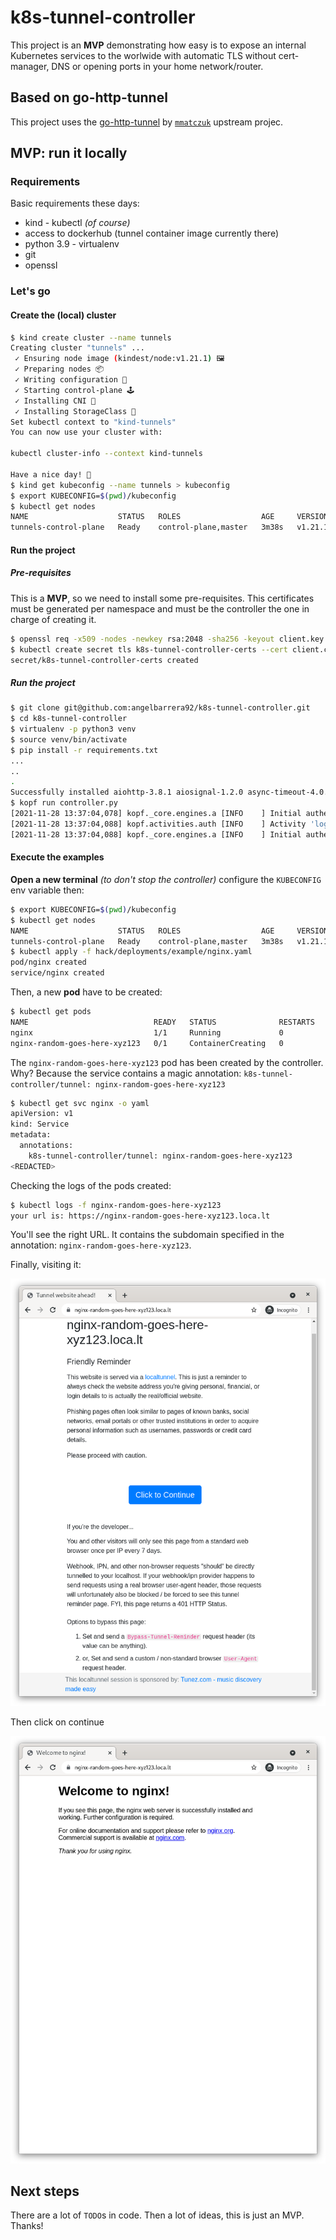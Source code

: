 # k8s-tunnel-controller

This project is an **MVP** demonstrating how easy is to expose an internal Kubernetes services to the worlwide
with automatic TLS without cert-manager, DNS or opening ports in your home network/router.

## Based on go-http-tunnel

This project uses the [go-http-tunnel](https://github.com/mmatczuk/go-http-tunnel) by [`mmatczuk`](https://github.com/mmatczuk) upstream projec.

## MVP: run it locally

### Requirements

Basic requirements these days:

- kind - kubectl *(of course)*
- access to dockerhub (tunnel container image currently there)
- python 3.9 - virtualenv
- git
- openssl

### Let's go

#### Create the (local) cluster

```bash
$ kind create cluster --name tunnels
Creating cluster "tunnels" ...
 ✓ Ensuring node image (kindest/node:v1.21.1) 🖼
 ✓ Preparing nodes 📦
 ✓ Writing configuration 📜
 ✓ Starting control-plane 🕹️
 ✓ Installing CNI 🔌
 ✓ Installing StorageClass 💾
Set kubectl context to "kind-tunnels"
You can now use your cluster with:

kubectl cluster-info --context kind-tunnels

Have a nice day! 👋
$ kind get kubeconfig --name tunnels > kubeconfig
$ export KUBECONFIG=$(pwd)/kubeconfig
$ kubectl get nodes
NAME                    STATUS   ROLES                  AGE     VERSION
tunnels-control-plane   Ready    control-plane,master   3m38s   v1.21.1
```

#### Run the project

##### Pre-requisites

This is a **MVP**, so we need to install some pre-requisites.
This certificates must be generated per namespace and must be the controller the one in charge of creating it.

```bash
$ openssl req -x509 -nodes -newkey rsa:2048 -sha256 -keyout client.key -out client.crt
$ kubectl create secret tls k8s-tunnel-controller-certs --cert client.crt --key client.key
secret/k8s-tunnel-controller-certs created
```

##### Run the project

```bash
$ git clone git@github.com:angelbarrera92/k8s-tunnel-controller.git
$ cd k8s-tunnel-controller
$ virtualenv -p python3 venv
$ source venv/bin/activate
$ pip install -r requirements.txt
...
..
.
Successfully installed aiohttp-3.8.1 aiosignal-1.2.0 async-timeout-4.0.1 attrs-21.2.0 certifi-2021.10.8 charset-normalizer-2.0.8 click-8.0.3 frozenlist-1.2.0 idna-3.3 iso8601-1.0.2 kopf-1.35.3 multidict-5.2.0 pykube-ng-21.10.0 python-json-logger-2.0.2 pyyaml-6.0 requests-2.26.0 typing-extensions-4.0.0 urllib3-1.26.7 yarl-1.7.2
$ kopf run controller.py
[2021-11-28 13:37:04,078] kopf._core.engines.a [INFO    ] Initial authentication has been initiated.
[2021-11-28 13:37:04,088] kopf.activities.auth [INFO    ] Activity 'login_via_pykube' succeeded.
[2021-11-28 13:37:04,088] kopf._core.engines.a [INFO    ] Initial authentication has finished.
```

#### Execute the examples

**Open a new terminal** *(to don't stop the controller)* configure the `KUBECONFIG` env variable then:

```bash
$ export KUBECONFIG=$(pwd)/kubeconfig
$ kubectl get nodes
NAME                    STATUS   ROLES                  AGE     VERSION
tunnels-control-plane   Ready    control-plane,master   3m38s   v1.21.1
$ kubectl apply -f hack/deployments/example/nginx.yaml
pod/nginx created
service/nginx created
```

Then, a new **pod** have to be created:

```bash
$ kubectl get pods
NAME                            READY   STATUS              RESTARTS   AGE
nginx                           1/1     Running             0          37s
nginx-random-goes-here-xyz123   0/1     ContainerCreating   0          37s
```

The `nginx-random-goes-here-xyz123` pod has been created by the controller. Why? Because the service contains a magic annotation: `k8s-tunnel-controller/tunnel: nginx-random-goes-here-xyz123`

```bash
$ kubectl get svc nginx -o yaml
apiVersion: v1
kind: Service
metadata:
  annotations:
    k8s-tunnel-controller/tunnel: nginx-random-goes-here-xyz123
<REDACTED>
```

Checking the logs of the pods created:

```bash
$ kubectl logs -f nginx-random-goes-here-xyz123
your url is: https://nginx-random-goes-here-xyz123.loca.lt
```

You'll see the right URL. It contains the subdomain specified in the annotation: `nginx-random-goes-here-xyz123`.

Finally, visiting it:

![welcomepage](docs/images/welcome.png)

Then click on continue

![nginx](docs/images/nginx.png)

## Next steps

There are a lot of `TODO`s in code. Then a lot of ideas, this is just an MVP. Thanks!

